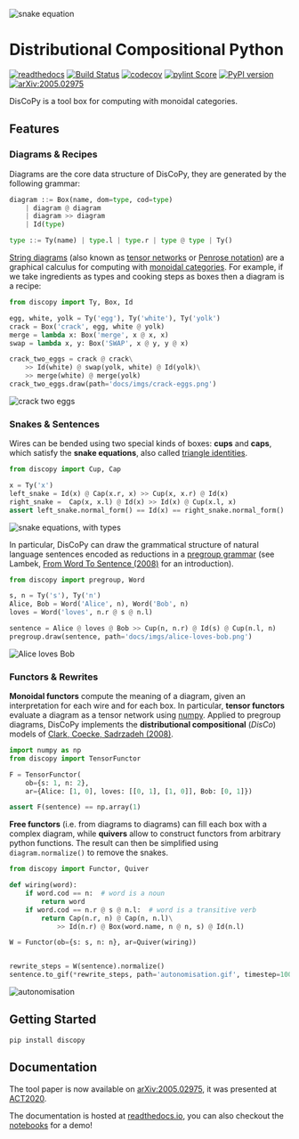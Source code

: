 
![snake equation](https://raw.githubusercontent.com/oxford-quantum-group/discopy/main/docs/imgs/snake-equation.png)

# Distributional Compositional Python
[![readthedocs](https://readthedocs.org/projects/discopy/badge/?version=main)](https://discopy.readthedocs.io/)
[![Build Status](https://travis-ci.com/oxford-quantum-group/discopy.svg?branch=main)](https://travis-ci.com/oxford-quantum-group/discopy)
[![codecov](https://codecov.io/gh/oxford-quantum-group/discopy/branch/main/graph/badge.svg)](https://codecov.io/gh/oxford-quantum-group/discopy)
[![pylint Score](https://mperlet.github.io/pybadge/badges/9.77.svg)](https://www.pylint.org/)
[![PyPI version](https://badge.fury.io/py/discopy.svg)](https://badge.fury.io/py/discopy)
[![arXiv:2005.02975](http://img.shields.io/badge/math.CT-arXiv%3A2005.02975-brightgreen.svg)](https://arxiv.org/abs/2005.02975)

DisCoPy is a tool box for computing with monoidal categories.

## Features

### Diagrams & Recipes

Diagrams are the core data structure of DisCoPy, they are generated
by the following grammar:

```python
diagram ::= Box(name, dom=type, cod=type)
    | diagram @ diagram
    | diagram >> diagram
    | Id(type)

type ::= Ty(name) | type.l | type.r | type @ type | Ty()
```

[String diagrams](https://ncatlab.org/nlab/show/string+diagram) (also known as [tensor networks](https://ncatlab.org/nlab/show/tensor+network) or [Penrose notation](https://en.wikipedia.org/wiki/Penrose_graphical_notation)) are a graphical calculus for computing with
[monoidal categories](https://ncatlab.org/nlab/show/monoidal+category).
For example, if we take ingredients as types and cooking steps as boxes then a
diagram is a recipe:

```python
from discopy import Ty, Box, Id

egg, white, yolk = Ty('egg'), Ty('white'), Ty('yolk')
crack = Box('crack', egg, white @ yolk)
merge = lambda x: Box('merge', x @ x, x)
swap = lambda x, y: Box('SWAP', x @ y, y @ x)

crack_two_eggs = crack @ crack\
    >> Id(white) @ swap(yolk, white) @ Id(yolk)\
    >> merge(white) @ merge(yolk)
crack_two_eggs.draw(path='docs/imgs/crack-eggs.png')
```

![crack two eggs](https://raw.githubusercontent.com/oxford-quantum-group/discopy/main/docs/imgs/crack-eggs.png)

### Snakes & Sentences

Wires can be bended using two special kinds of boxes: **cups** and **caps**, which satisfy the **snake equations**, also called [triangle identities](https://ncatlab.org/nlab/show/triangle+identities).

```python
from discopy import Cup, Cap

x = Ty('x')
left_snake = Id(x) @ Cap(x.r, x) >> Cup(x, x.r) @ Id(x)
right_snake =  Cap(x, x.l) @ Id(x) >> Id(x) @ Cup(x.l, x)
assert left_snake.normal_form() == Id(x) == right_snake.normal_form()
```

![snake equations, with types](https://raw.githubusercontent.com/oxford-quantum-group/discopy/main/docs/imgs/typed-snake-equation.png)

In particular, DisCoPy can draw the grammatical structure of natural language sentences encoded as reductions in a [pregroup grammar](https://ncatlab.org/nlab/show/pregroup+grammar) (see Lambek, [From Word To Sentence (2008)](http://www.math.mcgill.ca/barr/lambek/pdffiles/2008lambek.pdf) for an  introduction).

```python
from discopy import pregroup, Word

s, n = Ty('s'), Ty('n')
Alice, Bob = Word('Alice', n), Word('Bob', n)
loves = Word('loves', n.r @ s @ n.l)

sentence = Alice @ loves @ Bob >> Cup(n, n.r) @ Id(s) @ Cup(n.l, n)
pregroup.draw(sentence, path='docs/imgs/alice-loves-bob.png')
```

![Alice loves Bob](https://raw.githubusercontent.com/oxford-quantum-group/discopy/main/docs/imgs/alice-loves-bob.png)

### Functors & Rewrites

**Monoidal functors** compute the meaning of a diagram, given an interpretation for each wire and for each box.
In particular, **tensor functors** evaluate a diagram as a tensor network using [numpy](https://numpy.org/).
Applied to pregroup diagrams, DisCoPy implements the
**distributional compositional** (_DisCo_) models of
[Clark, Coecke, Sadrzadeh (2008)](http://citeseerx.ist.psu.edu/viewdoc/download?doi=10.1.1.363.8703&rep=rep1&type=pdf).

```python
import numpy as np
from discopy import TensorFunctor

F = TensorFunctor(
    ob={s: 1, n: 2},
    ar={Alice: [1, 0], loves: [[0, 1], [1, 0]], Bob: [0, 1]})

assert F(sentence) == np.array(1)
```

**Free functors** (i.e. from diagrams to diagrams) can fill each box with a complex diagram,
while **quivers** allow to construct functors from arbitrary python functions.
The result can then be simplified using `diagram.normalize()` to remove the snakes.

```python
from discopy import Functor, Quiver

def wiring(word):
    if word.cod == n:  # word is a noun
        return word
    if word.cod == n.r @ s @ n.l:  # word is a transitive verb
        return Cap(n.r, n) @ Cap(n, n.l)\
            >> Id(n.r) @ Box(word.name, n @ n, s) @ Id(n.l)

W = Functor(ob={s: s, n: n}, ar=Quiver(wiring))


rewrite_steps = W(sentence).normalize()
sentence.to_gif(*rewrite_steps, path='autonomisation.gif', timestep=1000)
```

![autonomisation](docs/imgs/autonomisation.gif)


## Getting Started

```shell
pip install discopy
```

## Documentation

The tool paper is now available on [arXiv:2005.02975](https://arxiv.org/abs/2005.02975), it was presented at [ACT2020](https://act2020.mit.edu/).

The documentation is hosted at [readthedocs.io](https://discopy.readthedocs.io/),
you can also checkout the [notebooks](notebooks/) for a demo!
